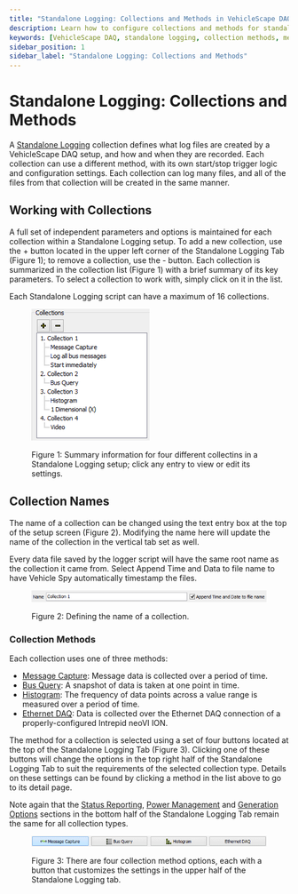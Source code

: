 ```yaml
---
title: "Standalone Logging: Collections and Methods in VehicleScape DAQ"
description: Learn how to configure collections and methods for standalone logging in VehicleScape DAQ. Define collection names, methods, and triggers for efficient data recording on ICS hardware.
keywords: [VehicleScape DAQ, standalone logging, collection methods, message capture, bus query, histogram, Ethernet DAQ, ICS hardware, data logging]
sidebar_position: 1
sidebar_label: "Standalone Logging: Collections and Methods"
---
```


# Standalone Logging: Collections and Methods

A [Standalone Logging](../../vehiclescape-daq-standalone-logging-tab/) collection defines what log files are created by a VehicleScape DAQ setup, and how and when they are recorded. Each collection can use a different method, with its own start/stop trigger logic and configuration settings. Each collection can log many files, and all of the files from that collection will be created in the same manner.

## Working with Collections

A full set of independent parameters and options is maintained for each collection within a Standalone Logging setup. To add a new collection, use the + button located in the upper left corner of the Standalone Logging Tab (Figure 1); to remove a collection, use the - button. Each collection is summarized in the collection list (Figure 1) with a brief summary of its key parameters. To select a collection to work with, simply click on it in the list.

Each Standalone Logging script can have a maximum of 16 collections.

<div class="text--center">

<figure>

![collections](../../../assets/collections.png "collections")
<figcaption>Figure 1: Summary information for four different collectins in a Standalone Logging setup; click any entry to view or edit its settings.</figcaption>
</figure>
</div>


## Collection Names

The name of a collection can be changed using the text entry box at the top of the setup screen (Figure 2). Modifying the name here will update the name of the collection in the vertical tab set as well.

Every data file saved by the logger script will have the same root name as the collection it came from. Select Append Time and Data to file name to have Vehicle Spy automatically timestamp the files.

<div class="text--center">

<figure>

![collection-name](../../../assets/collection-name.png "collection-name")
<figcaption>Figure 2: Defining the name of a collection.</figcaption>
</figure>
</div>

### Collection Methods

Each collection uses one of three methods:

* [Message Capture](./collections-and-methods-message-capture-method/): Message data is collected over a period of time.
* [Bus Query](./collections-and-methods-bus-query-method/): A snapshot of data is taken at one point in time.
* [Histogram](./collections-and-methods-histogram-method/): The frequency of data points across a value range is measured over a period of time.
* [Ethernet DAQ](./collections-and-methods-ethernet-daq-method.md): Data is collected over the Ethernet DAQ connection of a properly-configured Intrepid neoVI ION.

The method for a collection is selected using a set of four buttons located at the top of the Standalone Logging Tab (Figure 3). Clicking one of these buttons will change the options in the top right half of the Standalone Logging Tab to suit the requirements of the selected collection type. Details on these settings can be found by clicking a method in the list above to go to its detail page.

Note again that the [Status Reporting](./../standalone-logging-status-reporting/), [Power Management](./../standalone-logging-power-management/) and [Generation Options](./../standalone-logging-generation-options/) sections in the bottom half of the Standalone Logging Tab remain the same for all collection types.

<div class="text--center">

<figure>

![collection-method](../../../assets/collection-meth.png "collection-method")
<figcaption>Figure 3: There are four collection method options, each with a button that customizes the settings in the upper half of the Standalone Logging tab.</figcaption>
</figure>
</div>

